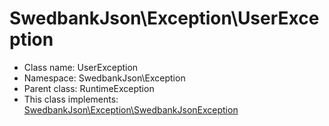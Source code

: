 SwedbankJson\Exception\UserException
===============






* Class name: UserException
* Namespace: SwedbankJson\Exception
* Parent class: RuntimeException
* This class implements: [SwedbankJson\Exception\SwedbankJsonException](SwedbankJson-Exception-SwedbankJsonException.md)







